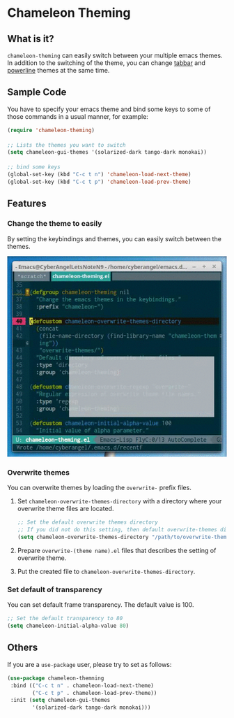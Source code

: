 # Chameleon Theming

## What is it?

`chameleon-theming` can easily switch between your multiple emacs themes. In addition to the switching of the theme, you can change [tabbar](https://github.com/dholm/tabbar) and [powerline](https://github.com/milkypostman/powerline) themes at the same time.

## Sample Code

You have to specify your emacs theme and bind some keys to some of those commands in a usual manner, for example:

```lisp
(require 'chameleon-theming)

;; Lists the themes you want to switch
(setq chameleon-gui-themes '(solarized-dark tango-dark monokai))

;; bind some keys
(global-set-key (kbd "C-c t n") 'chameleon-load-next-theme)
(global-set-key (kbd "C-c t p") 'chameleon-load-prev-theme)
```

## Features

### Change the theme to easily

By setting the keybindings and themes, you can easily switch between the themes.

![](https://raw.githubusercontent.com/shunk031/chameleon-theming/master/demo.gif)

### Overwrite themes

You can overwrite themes by loading the `overwrite-` prefix files. 

1. Set `chameleon-overwrite-themes-directory` with a directory where your overwrite theme files are located.

   ```lisp
   ;; Set the default overwrite themes directory
   ;; If you did not do this setting, then default overwrite-themes directory is used.
   (setq chameleon-overwrite-themes-directory "/path/to/overwrite-themes/")
   ```
   
2. Prepare `overwrite-(theme name).el` files that describes the setting of overwrite theme.
3. Put the created file to `chameleon-overwrite-themes-directory`.
   
### Set default of transparency

You can set default frame transparency. The default value is 100.

```lisp
;; Set the default transparency to 80 
(setq chameleon-initial-alpha-value 80)
```

## Others

If you are a `use-package` user, please try to set as follows:

```lisp
(use-package chameleon-themning
 :bind (("C-c t n" . chameleon-load-next-theme)
        ("C-c t p" . chameleon-load-prev-theme))
 :init (setq chameleon-gui-themes
        '(solarized-dark tango-dark monokai)))
```
